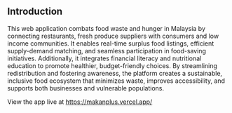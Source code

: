 ## Introduction

This web application combats food waste and hunger in Malaysia by connecting restaurants, fresh produce suppliers with consumers and low income communities. It enables real-time surplus food listings, efficient supply-demand matching, and seamless participation in food-saving initiatives. Additionally, it integrates financial literacy and nutritional education to promote healthier, budget-friendly choices. By streamlining redistribution and fostering awareness, the platform creates a sustainable, inclusive food ecosystem that minimizes waste, improves accessibility, and supports both businesses and vulnerable populations.

View the app live at https://makanplus.vercel.app/